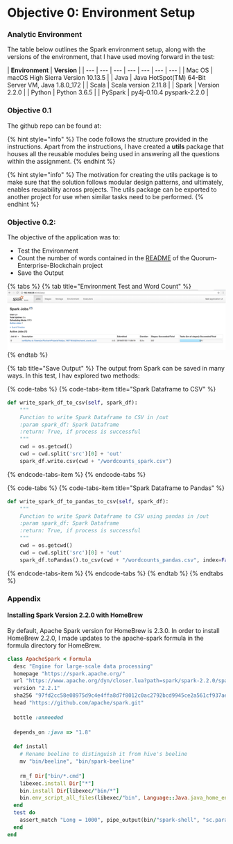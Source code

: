 # Objective 0: Environment Setup

### Analytic Environment

The table below outlines the Spark environment setup, along with the versions of the environment, that I have used moving forward in the test:

| **Environment** | **Version** |
| --- | --- | --- | --- | --- | --- | --- |
| Mac OS | macOS High Sierra Version 10.13.5 |
| Java  | Java HotSpot\(TM\) 64-Bit Server VM, Java 1.8.0\_172 |
| Scala | Scala version 2.11.8 |
| Spark  | Version 2.2.0 |
| Python | Python 3.6.5 |
| PySpark  | py4j-0.10.4 pyspark-2.2.0 |



### Objective 0.1

The github repo can be found at: 

{% hint style="info" %}
The code follows the structure provided in the instructions. Apart from the instructions, I have created a **utils** package that houses all the reusable modules being used in answering all the questions within the assignment. 
{% endhint %}

{% hint style="info" %}
The motivation for creating the utils package is to make sure that the solution follows modular design patterns, and ultimately, enables reusability across projects. The utils package can be exported to another project for use when similar tasks need to be performed. 
{% endhint %}



### Objective 0.2:

The objective of the application was to:

* Test the Environment
* Count the number of words contained in the [README](https://raw.githubusercontent.com/ToJen/Quorum-Enterprise-Blockchain/master/README.md) of the Quorum-Enterprise-Blockchain project
* Save the Output

{% tabs %}
{% tab title="Environment Test and Word Count" %}
![Spark Running Word Counts](.gitbook/assets/screen-shot-2018-07-20-at-11.09.27-am.png)
{% endtab %}

{% tab title="Save Output" %}
The output from Spark can be saved in many ways. In this test, I hav explored two methods:

{% code-tabs %}
{% code-tabs-item title="Spark Dataframe to CSV" %}
```python
def write_spark_df_to_csv(self, spark_df):
    """
    Function to write Spark Dataframe to CSV in /out
    :param spark_df: Spark Dataframe
    :return: True, if process is successful
    """
    cwd = os.getcwd()
    cwd = cwd.split('src')[0] + 'out'
    spark_df.write.csv(cwd + "/wordcounts_spark.csv")
```
{% endcode-tabs-item %}
{% endcode-tabs %}

{% code-tabs %}
{% code-tabs-item title="Spark Dataframe to Pandas" %}
```python
def write_spark_df_to_pandas_to_csv(self, spark_df):
    """
    Function to write Spark Dataframe to CSV using pandas in /out
    :param spark_df: Spark Dataframe
    :return: True, if process is successful
    """
    cwd = os.getcwd()
    cwd = cwd.split('src')[0] + 'out'
    spark_df.toPandas().to_csv(cwd + "/wordcounts_pandas.csv", index=False)
```
{% endcode-tabs-item %}
{% endcode-tabs %}
{% endtab %}
{% endtabs %}



### Appendix

#### Installing Spark Version 2.2.0 with HomeBrew 

By default, Apache Spark version for HomeBrew is 2.3.0. In order to install HomeBrew 2.2.0, I made updates to the apache-spark formula in the formula directory for HomeBrew. 

```ruby
class ApacheSpark < Formula
  desc "Engine for large-scale data processing"
  homepage "https://spark.apache.org/"
  url "https://www.apache.org/dyn/closer.lua?path=spark/spark-2.2.0/spark-2.2.0-bin-hadoop2.7.tgz"
  version "2.2.1"
  sha256 "97fd2cc58e08975d9c4e4ffa8d7f8012c0ac2792bcd9945ce2a561cf937aebcc"
  head "https://github.com/apache/spark.git"

  bottle :unneeded

  depends_on :java => "1.8"

  def install
    # Rename beeline to distinguish it from hive's beeline
    mv "bin/beeline", "bin/spark-beeline"

    rm_f Dir["bin/*.cmd"]
    libexec.install Dir["*"]
    bin.install Dir[libexec/"bin/*"]
    bin.env_script_all_files(libexec/"bin", Language::Java.java_home_env("1.8"))
  end
  test do
    assert_match "Long = 1000", pipe_output(bin/"spark-shell", "sc.parallelize(1 to 1000).count()")
  end
end
```



